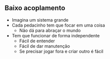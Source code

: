 ## Baixo acoplamento

- Imagina um sistema grande
- Cada pedacinho tem que focar em uma coisa
  - Não dá para abraçar o mundo
- Tem que funcionar de forma independente
  - Fácil de entender
  - Fácil de dar manutenção
  - Se precisar jogar fora e criar outro é fácil